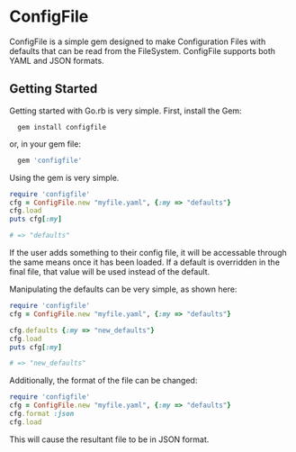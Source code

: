 # ConfigFile
ConfigFile is a simple gem designed to make Configuration Files with defaults that can be read from the FileSystem. ConfigFile supports both YAML and JSON formats.

## Getting Started
Getting started with Go.rb is very simple. First, install the Gem:
```
  gem install configfile
```
or, in your gem file:  
```ruby
  gem 'configfile'
```

Using the gem is very simple.
```ruby
require 'configfile'
cfg = ConfigFile.new "myfile.yaml", {:my => "defaults"}
cfg.load
puts cfg[:my]

# => "defaults"
```
If the user adds something to their config file, it will be accessable through the same means once it has been loaded. If a default is overridden in the final file, that value will be used instead of the default.

Manipulating the defaults can be very simple, as shown here:
```ruby
require 'configfile'
cfg = ConfigFile.new "myfile.yaml", {:my => "defaults"}

cfg.defaults {:my => "new_defaults"}
cfg.load
puts cfg[:my]

# => "new_defaults"
```

Additionally, the format of the file can be changed:
```ruby
require 'configfile'
cfg = ConfigFile.new "myfile.yaml", {:my => "defaults"}
cfg.format :json
cfg.load
```
This will cause the resultant file to be in JSON format.
